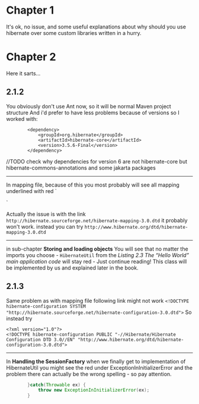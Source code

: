 # Chapter 1
It's ok, no issue, and some useful explanations about why should you use hibernate over some custom libraries written in a hurry.

# Chapter 2
Here it sarts...

## 2.1.2
You obviously don't use Ant now, so it will be normal Maven project structure
And i'd prefer to have less problems because of versions so I worked with:
```
        <dependency>
            <groupId>org.hibernate</groupId>
            <artifactId>hibernate-core</artifactId>
            <version>3.5.6-Final</version>
        </dependency>
```
//TODO check why dependencies for version 6 are not hibernate-core but hibernate-commons-annotations and some jakarta packages

***
In mapping file, because of this you most probably will see all mapping underlined with red
`<?xml version="1.0"?>
<!DOCTYPE hibernate-mapping PUBLIC "-//Hibernate/Hibernate Mapping DTD//EN"
"http://hibernate.sourceforge.net/hibernate-mapping-3.0.dtd">`

Actually the issue is with the link `http://hibernate.sourceforge.net/hibernate-mapping-3.0.dtd` it probably won't work.
instead you can try `http://www.hibernate.org/dtd/hibernate-mapping-3.0.dtd`

***
in sub-chapter **Storing and loading objects**
You will see that no matter the imports you choose - `HibernateUtil` from the *Listing 2.3 The “Hello World” main application code* will stay red - Just continue reading! This class will be implemented by us and explained later in the book.


## 2.1.3
Same problem as with mapping file following link might not work
`<!DOCTYPE hibernate-configuration SYSTEM "http://hibernate.sourceforge.net/hibernate-configuration-3.0.dtd">`
So instead try
```
<?xml version="1.0"?>
<!DOCTYPE hibernate-configuration PUBLIC "-//Hibernate/Hibernate Configuration DTD 3.0//EN" "http://www.hibernate.org/dtd/hibernate-configuration-3.0.dtd">
```
***
In **Handling the SessionFactory**
when we finally get to implementation of HibernateUtil you might see the red under ExceptionInInitializerError and the problem there can actually be the wrong spelling - so pay attention. 
```java
        }catch(Throwable ex) {
            throw new ExceptionInInitializerError(ex);
        }
```
